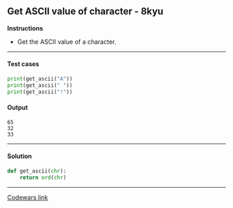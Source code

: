 ## Get ASCII value of character - 8kyu

**Instructions**

- Get the ASCII value of a character.

---

#### Test cases

```python
print(get_ascii("A"))
print(get_ascii(" "))
print(get_ascii("!"))
```

#### Output

```
65
32
33
```

---

#### Solution

```python
def get_ascii(chr):
    return ord(chr)
```

---

[Codewars link](https://www.codewars.com/kata/55acfc59c3c23d230f00006d)
